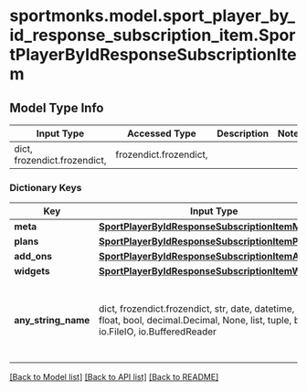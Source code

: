 # sportmonks.model.sport_player_by_id_response_subscription_item.SportPlayerByIdResponseSubscriptionItem

## Model Type Info
Input Type | Accessed Type | Description | Notes
------------ | ------------- | ------------- | -------------
dict, frozendict.frozendict,  | frozendict.frozendict,  |  | 

### Dictionary Keys
Key | Input Type | Accessed Type | Description | Notes
------------ | ------------- | ------------- | ------------- | -------------
**meta** | [**SportPlayerByIdResponseSubscriptionItemMeta**](SportPlayerByIdResponseSubscriptionItemMeta.md) | [**SportPlayerByIdResponseSubscriptionItemMeta**](SportPlayerByIdResponseSubscriptionItemMeta.md) |  | [optional] 
**plans** | [**SportPlayerByIdResponseSubscriptionItemPlans**](SportPlayerByIdResponseSubscriptionItemPlans.md) | [**SportPlayerByIdResponseSubscriptionItemPlans**](SportPlayerByIdResponseSubscriptionItemPlans.md) |  | [optional] 
**add_ons** | [**SportPlayerByIdResponseSubscriptionItemAddOns**](SportPlayerByIdResponseSubscriptionItemAddOns.md) | [**SportPlayerByIdResponseSubscriptionItemAddOns**](SportPlayerByIdResponseSubscriptionItemAddOns.md) |  | [optional] 
**widgets** | [**SportPlayerByIdResponseSubscriptionItemWidgets**](SportPlayerByIdResponseSubscriptionItemWidgets.md) | [**SportPlayerByIdResponseSubscriptionItemWidgets**](SportPlayerByIdResponseSubscriptionItemWidgets.md) |  | [optional] 
**any_string_name** | dict, frozendict.frozendict, str, date, datetime, int, float, bool, decimal.Decimal, None, list, tuple, bytes, io.FileIO, io.BufferedReader | frozendict.frozendict, str, BoolClass, decimal.Decimal, NoneClass, tuple, bytes, FileIO | any string name can be used but the value must be the correct type | [optional]

[[Back to Model list]](../../README.md#documentation-for-models) [[Back to API list]](../../README.md#documentation-for-api-endpoints) [[Back to README]](../../README.md)

